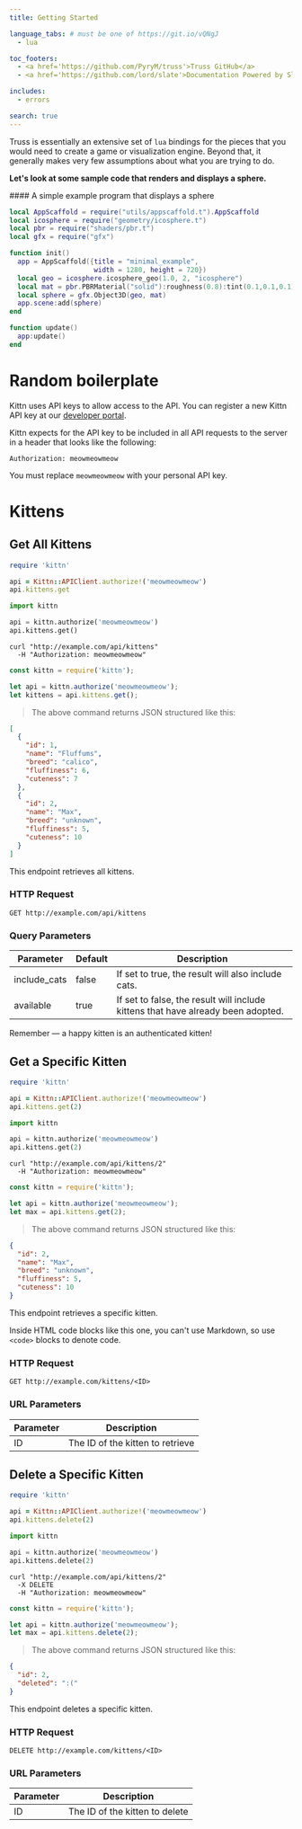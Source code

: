 ```yaml
---
title: Getting Started

language_tabs: # must be one of https://git.io/vQNgJ
  - lua

toc_footers:
  - <a href='https://github.com/PyryM/truss'>Truss GitHub</a>
  - <a href='https://github.com/lord/slate'>Documentation Powered by Slate</a>

includes:
  - errors

search: true
---
```


Truss is essentially an extensive set of `lua` bindings for the pieces that you
would need to create a game or visualization engine. Beyond that, it generally
makes very few assumptions about what you are trying to do.

**Let's look at some sample code that renders and displays a sphere.**

<div class="ui right rail">
<div class="ui inverted segment" markdown="1">
#### A simple example program that displays a sphere

```lua
local AppScaffold = require("utils/appscaffold.t").AppScaffold
local icosphere = require("geometry/icosphere.t")
local pbr = require("shaders/pbr.t")
local gfx = require("gfx")

function init()
  app = AppScaffold({title = "minimal_example",
                     width = 1280, height = 720})
  local geo = icosphere.icosphere_geo(1.0, 2, "icosphere")
  local mat = pbr.PBRMaterial("solid"):roughness(0.8):tint(0.1,0.1,0.1)
  local sphere = gfx.Object3D(geo, mat)
  app.scene:add(sphere)
end

function update()
  app:update()
end
```
</div>
</div>

# Random boilerplate

Kittn uses API keys to allow access to the API. You can register a new Kittn API
key at our [developer portal](http://example.com/developers).

Kittn expects for the API key to be included in all API requests to the server
in a header that looks like the following:

`Authorization: meowmeowmeow`

<aside class="notice">
You must replace <code>meowmeowmeow</code> with your personal API key.
</aside>

# Kittens

## Get All Kittens

```ruby
require 'kittn'

api = Kittn::APIClient.authorize!('meowmeowmeow')
api.kittens.get
```

```python
import kittn

api = kittn.authorize('meowmeowmeow')
api.kittens.get()
```

```shell
curl "http://example.com/api/kittens"
  -H "Authorization: meowmeowmeow"
```

```javascript
const kittn = require('kittn');

let api = kittn.authorize('meowmeowmeow');
let kittens = api.kittens.get();
```

> The above command returns JSON structured like this:

```json
[
  {
    "id": 1,
    "name": "Fluffums",
    "breed": "calico",
    "fluffiness": 6,
    "cuteness": 7
  },
  {
    "id": 2,
    "name": "Max",
    "breed": "unknown",
    "fluffiness": 5,
    "cuteness": 10
  }
]
```

This endpoint retrieves all kittens.

### HTTP Request

`GET http://example.com/api/kittens`

### Query Parameters

| Parameter    | Default | Description                                                                      |
| ------------ | ------- | -------------------------------------------------------------------------------- |
| include_cats | false   | If set to true, the result will also include cats.                               |
| available    | true    | If set to false, the result will include kittens that have already been adopted. |

<aside class="success">
Remember — a happy kitten is an authenticated kitten!
</aside>

## Get a Specific Kitten

```ruby
require 'kittn'

api = Kittn::APIClient.authorize!('meowmeowmeow')
api.kittens.get(2)
```

```python
import kittn

api = kittn.authorize('meowmeowmeow')
api.kittens.get(2)
```

```shell
curl "http://example.com/api/kittens/2"
  -H "Authorization: meowmeowmeow"
```

```javascript
const kittn = require('kittn');

let api = kittn.authorize('meowmeowmeow');
let max = api.kittens.get(2);
```

> The above command returns JSON structured like this:

```json
{
  "id": 2,
  "name": "Max",
  "breed": "unknown",
  "fluffiness": 5,
  "cuteness": 10
}
```

This endpoint retrieves a specific kitten.

<aside class="warning">Inside HTML code blocks like this one, you can't use Markdown, so use <code>&lt;code&gt;</code> blocks to denote code.</aside>

### HTTP Request

`GET http://example.com/kittens/<ID>`

### URL Parameters

| Parameter | Description                      |
| --------- | -------------------------------- |
| ID        | The ID of the kitten to retrieve |

## Delete a Specific Kitten

```ruby
require 'kittn'

api = Kittn::APIClient.authorize!('meowmeowmeow')
api.kittens.delete(2)
```

```python
import kittn

api = kittn.authorize('meowmeowmeow')
api.kittens.delete(2)
```

```shell
curl "http://example.com/api/kittens/2"
  -X DELETE
  -H "Authorization: meowmeowmeow"
```

```javascript
const kittn = require('kittn');

let api = kittn.authorize('meowmeowmeow');
let max = api.kittens.delete(2);
```

> The above command returns JSON structured like this:

```json
{
  "id": 2,
  "deleted": ":("
}
```

This endpoint deletes a specific kitten.

### HTTP Request

`DELETE http://example.com/kittens/<ID>`

### URL Parameters

| Parameter | Description                    |
| --------- | ------------------------------ |
| ID        | The ID of the kitten to delete |
